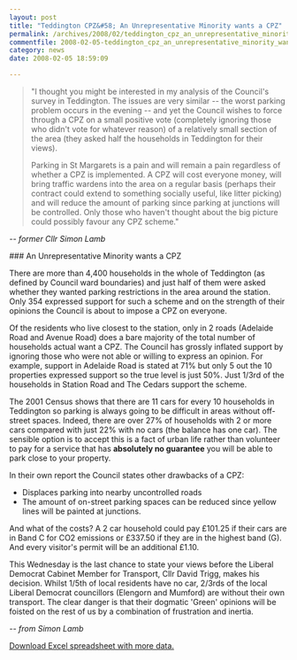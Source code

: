 ```yaml
---
layout: post
title: "Teddington CPZ&#58; An Unrepresentative Minority wants a CPZ"
permalink: /archives/2008/02/teddington_cpz_an_unrepresentative_minority_wants.html
commentfile: 2008-02-05-teddington_cpz_an_unrepresentative_minority_wants
category: news
date: 2008-02-05 18:59:09

---
```


> "I thought you might be interested in my analysis of the Council's survey in Teddington. The issues are very similar -- the worst parking problem occurs in the evening -- and yet the Council wishes to force through a CPZ on a small positive vote (completely ignoring those who didn't vote for whatever reason) of a relatively small section of the area (they asked half the households in Teddington for their views).
> 
> Parking in St Margarets is a pain and will remain a pain regardless of whether a CPZ is implemented. A CPZ will cost everyone money, will bring traffic wardens into the area on a regular basis (perhaps their contract could extend to something socially useful, like litter picking) and will reduce the amount of parking since parking at junctions will be controlled. Only those who haven't thought about the big picture could possibly favour any CPZ scheme."

<cite>-- former Cllr Simon Lamb</cite>

<div markdown="1" class="letter">
### An Unrepresentative Minority wants a CPZ

There are more than 4,400 households in the whole of Teddington (as defined by Council ward boundaries) and just half of them were asked whether they wanted parking restrictions in the area around the station. Only 354 expressed support for such a scheme and on the strength of their opinions the Council is about to impose a CPZ on everyone.

Of the residents who live closest to the station, only in 2 roads (Adelaide Road and Avenue Road) does a bare majority of the total number of households actual want a CPZ. The Council has grossly inflated support by ignoring those who were not able or willing to express an opinion. For example, support in Adelaide Road is stated at 71% but only 5 out the 10 properties expressed support so the true level is just 50%. Just 1/3rd of the households in Station Road and The Cedars support the scheme.

The 2001 Census shows that there are 11 cars for every 10 households in Teddington so parking is always going to be difficult in areas without off-street spaces. Indeed, there are over 27% of households with 2 or more cars compared with just 22% with no cars (the balance has one car). The sensible option is to accept this is a fact of urban life rather than volunteer to pay for a service that has **absolutely no guarantee** you will be able to park close to your property.

In their own report the Council states other drawbacks of a CPZ:

-   Displaces parking into nearby uncontrolled roads
-   The amount of on-street parking spaces can be reduced since yellow lines will be painted at junctions.

And what of the costs? A 2 car household could pay £101.25 if their cars are in Band C for CO2 emissions or £337.50 if they are in the highest band (G). And every visitor's permit will be an additional £1.10.

This Wednesday is the last chance to state your views before the Liberal Democrat Cabinet Member for Transport, Cllr David Trigg, makes his decision. Whilst 1/5th of local residents have no car, 2/3rds of the local Liberal Democrat councillors (Elengorn and Mumford) are without their own transport. The clear danger is that their dogmatic 'Green' opinions will be foisted on the rest of us by a combination of frustration and inertia.

<cite>-- from Simon Lamb</cite>

</div>
<a href="/assets/images/2008/TeddingtonCPZsurveyresults2007.xls">Download Excel spreadsheet with more data.</a>
